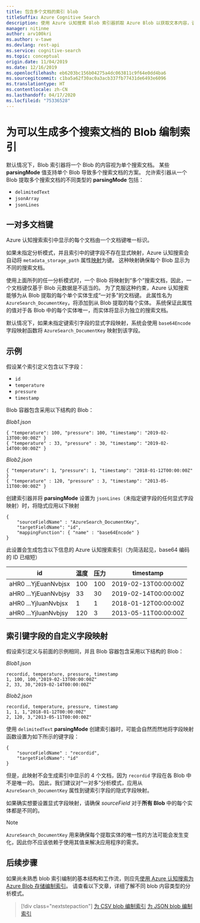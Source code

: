 ```yaml
---
title: 包含多个文档的索引 blob
titleSuffix: Azure Cognitive Search
description: 使用 Azure 认知搜索 Blob 索引器抓取 Azure Blob 以获取文本内容，该索引器中的每个 blob 可能会生成一个或多个搜索索引文档。
manager: nitinme
author: arv100kri
ms.author: v-tawe
ms.devlang: rest-api
ms.service: cognitive-search
ms.topic: conceptual
origin.date: 11/04/2019
ms.date: 12/16/2019
ms.openlocfilehash: eb6203bc156b04275a4dc063811c9f64e0dd4ba6
ms.sourcegitcommit: c1ba5a62f30ac0a3acb337fb77431de6493e6096
ms.translationtype: HT
ms.contentlocale: zh-CN
ms.lasthandoff: 04/17/2020
ms.locfileid: "75336528"
---
```

# <a name="indexing-blobs-to-produce-multiple-search-documents"></a>为可以生成多个搜索文档的 Blob 编制索引
默认情况下，Blob 索引器将一个 Blob 的内容视为单个搜索文档。 某些 **parsingMode** 值支持单个 Blob 导致多个搜索文档的方案。 允许索引器从一个 Blob 提取多个搜索文档的不同类型的 **parsingMode** 包括：
+ `delimitedText`
+ `jsonArray`
+ `jsonLines`

## <a name="one-to-many-document-key"></a>一对多文档键
Azure 认知搜索索引中显示的每个文档由一个文档键唯一标识。 

如果未指定分析模式，并且索引中的键字段不存在显式映射，Azure 认知搜索会自动将 `metadata_storage_path` 属性[映射](search-indexer-field-mappings.md)为键。 这种映射确保每个 Blob 显示为不同的搜索文档。

使用上面所列的任一分析模式时，一个 Blob 将映射到“多个”搜索文档，因此，一个文档键仅基于 Blob 元数据是不适当的。 为了克服这种约束，Azure 认知搜索能够为从 Blob 提取的每个单个实体生成“一对多”的文档键。 此属性名为 `AzureSearch_DocumentKey`，将添加到从 Blob 提取的每个实体。 系统保证此属性的值对于各 Blob 中的每个实体唯一，而实体将显示为独立的搜索文档。 

默认情况下，如果未指定键索引字段的显式字段映射，系统会使用 `base64Encode` 字段映射函数将 `AzureSearch_DocumentKey` 映射到该字段。

## <a name="example"></a>示例
假设某个索引定义包含以下字段：
+ `id`
+ `temperature`
+ `pressure`
+ `timestamp`

Blob 容器包含采用以下结构的 Blob：

_Blob1.json_

    { "temperature": 100, "pressure": 100, "timestamp": "2019-02-13T00:00:00Z" }
    { "temperature" : 33, "pressure" : 30, "timestamp": "2019-02-14T00:00:00Z" }

_Blob2.json_

    { "temperature": 1, "pressure": 1, "timestamp": "2018-01-12T00:00:00Z" }
    { "temperature" : 120, "pressure" : 3, "timestamp": "2013-05-11T00:00:00Z" }

创建索引器并将 **parsingMode** 设置为 `jsonLines`（未指定键字段的任何显式字段映射）时，将隐式应用以下映射
    
    {
        "sourceFieldName" : "AzureSearch_DocumentKey",
        "targetFieldName": "id",
        "mappingFunction": { "name" : "base64Encode" }
    }

此设置会生成包含以下信息的 Azure 认知搜索索引（为简洁起见，base64 编码的 ID 已缩短）

| id | 温度 | 压力 | timestamp |
|----|-------------|----------|-----------|
| aHR0 ...YjEuanNvbjsx | 100 | 100 | 2019-02-13T00:00:00Z |
| aHR0 ...YjEuanNvbjsy | 33 | 30 | 2019-02-14T00:00:00Z |
| aHR0 ...YjIuanNvbjsx | 1 | 1 | 2018-01-12T00:00:00Z |
| aHR0 ...YjIuanNvbjsy | 120 | 3 | 2013-05-11T00:00:00Z |

## <a name="custom-field-mapping-for-index-key-field"></a>索引键字段的自定义字段映射

假设索引定义与前面的示例相同，并且 Blob 容器包含采用以下结构的 Blob：

_Blob1.json_

    recordid, temperature, pressure, timestamp
    1, 100, 100,"2019-02-13T00:00:00Z" 
    2, 33, 30,"2019-02-14T00:00:00Z" 

_Blob2.json_

    recordid, temperature, pressure, timestamp
    1, 1, 1,"2018-01-12T00:00:00Z" 
    2, 120, 3,"2013-05-11T00:00:00Z" 

使用 `delimitedText` **parsingMode** 创建索引器时，可能会自然而然地将字段映射函数设置为如下所示的键字段：

    {
        "sourceFieldName" : "recordid",
        "targetFieldName": "id"
    }

但是，此映射不会生成索引中显示的 4 个文档，因为 `recordid` 字段在各 Blob 中不是唯一的。   因此，我们建议对“一对多”分析模式，应用从 `AzureSearch_DocumentKey` 属性到键索引字段的隐式字段映射。

如果确实想要设置显式字段映射，请确保 _sourceField_ 对于**所有 Blob** 中的每个实体都是不同的。

> [!NOTE]
> `AzureSearch_DocumentKey` 用来确保每个提取实体的唯一性的方法可能会发生变化，因此你不应该依赖于使用其值来解决应用程序的需求。

## <a name="next-steps"></a>后续步骤

如果尚未熟悉 blob 索引编制的基本结构和工作流，则应先[使用 Azure 认知搜索为 Azure Blob 存储编制索引](search-howto-index-json-blobs.md)。 请查看以下文章，详细了解不同 blob 内容类型的分析模式。

> [!div class="nextstepaction"]
> [为 CSV blob 编制索引](search-howto-index-csv-blobs.md)
> [为 JSON blob 编制索引](search-howto-index-json-blobs.md)
